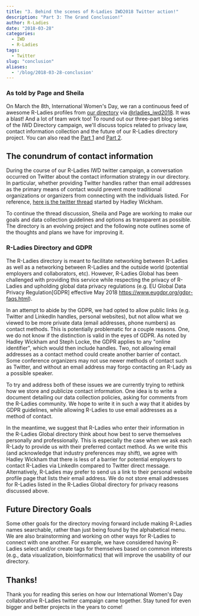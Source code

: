 ```yaml
---
title: "3. Behind the scenes of R-Ladies IWD2018 Twitter action!"
description: "Part 3: The Grand Conclusion!"
author: R-Ladies
date: "2018-03-28"
categories:
  - IWD
  - R-Ladies
tags:
  - Twitter
slug: "conclusion"
aliases:
  - '/blog/2018-03-28-conclusion'
---
```


### As told by Page and Sheila

On March the 8th, International Women's Day, we ran a continuous feed of awesome R-Ladies profiles from [our directory](http://rladies.org/directory/) via [@rladies\_iwd2018](https://twitter.com/rladies_iwd2018).
It was a blast!
And a lot of team work too!
To round out our three-part blog series of the IWD Directory campaign, we'll discuss topics related to privacy law, contact information collection and the future of our R-Ladies directory project.
You can also read the [Part 1](https://blog.rladies.org/post/ideation_and_creation/) and [Part 2](https://blog.rladies.org/post/deployment/).

## The conundrum of contact information

During the course of our R-Ladies IWD twitter campaign, a conversation occurred on Twitter about the contact information strategy in our directory.
In particular, whether providing Twitter handles rather than email addresses as the primary means of contact would prevent more traditional organizations or organizers from connecting with the individuals listed.
For reference, [here is the twitter thread](https://twitter.com/hadleywickham/status/971375262591045637) started by Hadley Wickham.

To continue the thread discussion, Sheila and Page are working to make our goals and data collection guidelines and options as transparent as possible.
The directory is an evolving project and the following note outlines some of the thoughts and plans we have for improving it.

### R-Ladies Directory and GDPR

The R-Ladies directory is meant to facilitate networking between R-Ladies as well as a networking between R-Ladies and the outside world (potential employers and collaborators, etc).
However, R-Ladies Global has been challenged with providing this service while respecting the privacy of R-Ladies and upholding global data privacy regulations (e.g.
EU Global Data Privacy Regulation[GDPR] effective May 2018 <https://www.eugdpr.org/gdpr-faqs.html>).

In an attempt to abide by the GDPR, we had opted to allow public links (e.g.
Twitter and LinkedIn handles, personal websites), but not allow what we viewed to be more private data (email addresses, phone numbers) as contact methods.
This is potentially problematic for a couple reasons.
One, we do not know if the distinction is valid in the eyes of GDPR.
As noted by Hadley Wickham and Steph Locke, the GDPR applies to any "online identifier", which would then include handles.
Two, not allowing email addresses as a contact method could create another barrier of contact.
Some conference organizers may not use newer methods of contact such as Twitter, and without an email address may forgo contacting an R-Lady as a possible speaker.

To try and address both of these issues we are currently trying to rethink how we store and publicize contact information.
One idea is to write a document detailing our data collection policies, asking for comments from the R-Ladies community.
We hope to write it in such a way that it abides by GDPR guidelines, while allowing R-Ladies to use email addresses as a method of contact.

In the meantime, we suggest that R-Ladies who enter their information in the R-Ladies Global directory think about how best to serve themselves personally and professionally.
This is especially the case when we ask each R-Lady to provide us with their preferred contact method.
As we write this (and acknowledge that industry preferences may shift), we agree with Hadley Wickham that there is less of a barrier for potential employers to contact R-Ladies via LinkedIn compared to Twitter direct message.
Alternatively, R-Ladies may prefer to send us a link to their personal website profile page that lists their email address.
We do not store email addresses for R-Ladies listed in the R-Ladies Global directory for privacy reasons discussed above.

## Future Directory Goals

Some other goals for the directory moving forward include making R-Ladies names searchable, rather than just being found by the alphabetical menu.
We are also brainstorming and working on other ways for R-Ladies to connect with one another.
For example, we have considered having R-Ladies select and/or create tags for themselves based on common interests (e.g., data visualization, bioinformatics) that will improve the usability of our directory.

## Thanks!

Thank you for reading this series on how our International Women's Day collaborative R-Ladies twitter campaign came together.
Stay tuned for even bigger and better projects in the years to come!


